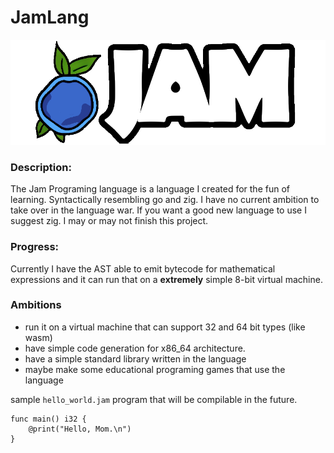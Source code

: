 # JamLang 

![The Jam Programing Language logo](logo/logoText.png)

### Description:

The Jam Programing language is a language I created for the fun of learning. 
Syntactically resembling go and zig. I have no current ambition to take over 
in the language war. If you want a good new language to use I suggest zig.
I may or may not finish this project. 

### Progress:
Currently I have the AST able to emit bytecode for mathematical expressions 
and it can run that on a __extremely__ simple 8-bit virtual machine.

### Ambitions
- run it on a virtual machine that can support 32 and 64 bit types (like wasm)
- have simple code generation for x86_64 architecture.
- have a simple standard library written in the language
- maybe make some educational programing games that use the language

sample `hello_world.jam` program that will be compilable in the future. 

    func main() i32 {
        @print("Hello, Mom.\n")
    }